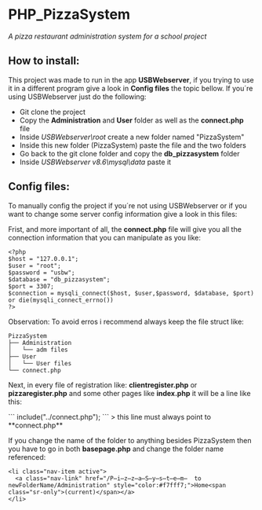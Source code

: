 # PHP_PizzaSystem
<i>A pizza restaurant administration system for a school project</i>

## How to install:
<p>This project was made to run in the app <b>USBWebserver</b>, if you trying to use it in a different
program give a look in <b>Config files</b> the topic bellow. If you´re using USBWebserver just do the following:</p>

- Git clone the project
- Copy the **Administration** and **User** folder as well as the **connect.php** file
- Inside _USBWebserver\root_ create a new folder named "PizzaSystem"
- Inside this new folder (PizzaSystem) paste the file and the two folders
- Go back to the git clone folder and copy the **db_pizzasystem** folder
- Inside _USBWebserver v8.6\mysql\data_ paste it

## Config files:
<p>To manually config the project if you´re not using USBWebserver or if you want to change some server
  config information give a look in this files:</p>
<p>Frist, and more important of all, the <b>connect.php</b> file will give you all the connection information
  that you can manipulate as you like:</p>

```
<?php
$host = "127.0.0.1";
$user = "root";
$password = "usbw";
$database = "db_pizzasystem";
$port = 3307;
$connection = mysqli_connect($host, $user,$password, $database, $port) or die(mysqli_connect_errno())
?>
```

<p>Observation: To avoid erros i recommend always keep the file struct like:</p>

```
PizzaSystem
├── Administration
│   └── adm files
├── User
│   └── User files
└── connect.php
```

<p>Next, in every file of registration like: <b>clientregister.php</b> or <b>pizzaregister.php</b> and some other pages like <b>index.php</b> it will be a line like this:</p>
```
include("../connect.php");
```
> this line must always point to **connect.php**

<p>If you change the name of the folder to anything besides PizzaSystem then you have to go in both <b>basepage.php</b> and change the folder name referenced:</p>

```
<li class="nav-item active">
  <a class="nav-link" href="/P̶i̶z̶z̶a̶S̶y̶s̶t̶e̶m̶  to newFolderName/Administration" style="color:#f7fff7;">Home<span class="sr-only">(current)</span></a>
</li>
```
